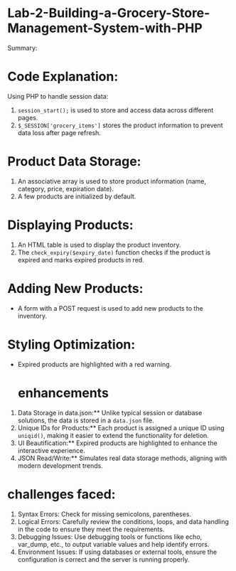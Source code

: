 # Lab-2-Building-a-Grocery-Store-Management-System-with-PHP
Summary:

# Code Explanation:

Using PHP to handle session data:

1. `session_start();` is used to store and access data across different pages.
2. `$_SESSION['grocery_items']` stores the product information to prevent data loss after page refresh.

# Product Data Storage:

1. An associative array is used to store product information (name, category, price, expiration date).
2. A few products are initialized by default.

# Displaying Products:

1. An HTML table is used to display the product inventory.
2. The `check_expiry($expiry_date)` function checks if the product is expired and marks expired products in red.

# Adding New Products:

- A form with a POST request is used to add new products to the inventory.

# Styling Optimization:

- Expired products are highlighted with a red warning.

  # enhancements
  
1. Data Storage in data.json:** Unlike typical session or database solutions, the data is stored in a `data.json` file.
2. Unique IDs for Products:** Each product is assigned a unique ID using `uniqid()`, making it easier to extend the functionality for deletion.
3. UI Beautification:** Expired products are highlighted to enhance the interactive experience.
4. JSON Read/Write:** Simulates real data storage methods, aligning with modern development trends.

# challenges faced:
1. Syntax Errors: Check for missing semicolons, parentheses.
2. Logical Errors: Carefully review the conditions, loops, and data handling in the code to ensure they meet the requirements.
3. Debugging Issues: Use debugging tools or functions like echo, var_dump, etc., to output variable values and help identify errors.
4. Environment Issues: If using databases or external tools, ensure the configuration is correct and the server is running properly.
